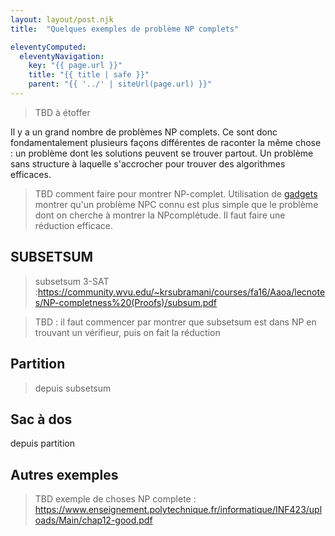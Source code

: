 ```yaml
---
layout: layout/post.njk 
title:  "Quelques exemples de problème NP complets"

eleventyComputed:
  eleventyNavigation:
    key: "{{ page.url }}"
    title: "{{ title | safe }}"
    parent: "{{ '../' | siteUrl(page.url) }}"
---
```


> TBD à étoffer

Il y a un grand nombre de problèmes NP complets. Ce sont donc fondamentalement plusieurs façons différentes de raconter la même chose : un problème dont les solutions peuvent se trouver partout. Un problème sans structure à laquelle s'accrocher pour trouver des algorithmes efficaces.

> TBD comment faire pour montrer NP-complet. Utilisation de [gadgets](<https://fr.wikipedia.org/wiki/Gadget_(informatique)>)
> montrer qu'un problème NPC connu est plus simple que le problème dont on cherche à montrer la NPcomplétude. Il faut faire une réduction efficace.

## SUBSETSUM

> subsetsum 3-SAT :<https://community.wvu.edu/~krsubramani/courses/fa16/Aaoa/lecnotes/NP-completness%20(Proofs)/subsum.pdf>

> TBD : il faut commencer par montrer que subsetsum est dans NP en trouvant un vérifieur, puis on fait la réduction

## Partition

> depuis subsetsum

## Sac à dos

depuis partition

## Autres exemples

> TBD exemple de choses NP complete : <https://www.enseignement.polytechnique.fr/informatique/INF423/uploads/Main/chap12-good.pdf>
